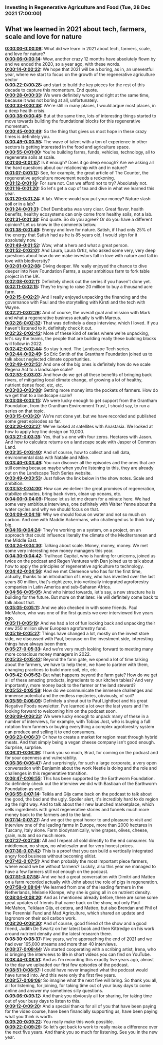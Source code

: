 ### Investing in Regenerative Agriculture and Food  (Tue, 28 Dec 2021 17:00:00)
## What we learned in 2021 about tech, farmers, scale and love for nature  
**[0:00:00-0:00:06](https://investinginregenerativeagriculture.com/what-we-learned-in-2021#t=0:00:00):**  What did we learn in 2021 about tech, farmers, scale, and love for nature?  
**[0:00:06-0:00:14](https://investinginregenerativeagriculture.com/what-we-learned-in-2021#t=0:00:06):**  Wow, another crazy 12 months have absolutely flown by and we ended the 2020, so a year ago, with these words.  
**[0:00:14-0:00:22](https://investinginregenerativeagriculture.com/what-we-learned-in-2021#t=0:00:14):**  We hope that 2021 will be a boring, as in, an uneventful year, where we start to focus on the growth of the regenerative agriculture sector  
**[0:00:22-0:00:28](https://investinginregenerativeagriculture.com/what-we-learned-in-2021#t=0:00:22):**  and start to build the key pieces for the rest of this decade to capture this momentum. End quote.  
**[0:00:28-0:00:33](https://investinginregenerativeagriculture.com/what-we-learned-in-2021#t=0:00:28):**  We were definitely wrong and right at the same time, because it was not boring at all, unfortunately.  
**[0:00:33-0:00:38](https://investinginregenerativeagriculture.com/what-we-learned-in-2021#t=0:00:33):**  We're still in many places, I would argue most places, in a deep health crisis.  
**[0:00:38-0:00:45](https://investinginregenerativeagriculture.com/what-we-learned-in-2021#t=0:00:38):**  But at the same time, lots of interesting things started to move towards building the foundational blocks for this regenerative momentum.  
**[0:00:45-0:00:49](https://investinginregenerativeagriculture.com/what-we-learned-in-2021#t=0:00:45):**  So the thing that gives us most hope in these crazy times is definitely you.  
**[0:00:49-0:00:55](https://investinginregenerativeagriculture.com/what-we-learned-in-2021#t=0:00:49):**  The wave of talent with a ton of experience in other sectors is getting interested in the food and agriculture space.  
**[0:00:55-0:01:00](https://investinginregenerativeagriculture.com/what-we-learned-in-2021#t=0:00:55):**  You're building farms, funds, vehicles, technology, all to regenerate soils at scale.  
**[0:01:00-0:01:07](https://investinginregenerativeagriculture.com/what-we-learned-in-2021#t=0:01:00):**  Is it enough? Does it go deep enough? Are we asking all the hard questions about our relationship with and in nature?  
**[0:01:07-0:01:12](https://investinginregenerativeagriculture.com/what-we-learned-in-2021#t=0:01:07):**  See, for example, the great article of The Counter, the regenerative agriculture movement needs a reckoning.  
**[0:01:12-0:01:16](https://investinginregenerativeagriculture.com/what-we-learned-in-2021#t=0:01:12):**  For sure not. Can we afford not to try? Absolutely not.  
**[0:01:16-0:01:20](https://investinginregenerativeagriculture.com/what-we-learned-in-2021#t=0:01:16):**  So let's get a cup of tea and dive in what we learned this year.  
**[0:01:20-0:01:24](https://investinginregenerativeagriculture.com/what-we-learned-in-2021#t=0:01:20):**  A lab. Where would you put your money? Nature slash soil or in a lab?  
**[0:01:24-0:01:31](https://investinginregenerativeagriculture.com/what-we-learned-in-2021#t=0:01:24):**  Chef Dembarba was very clear. Great flavor, health benefits, healthy ecosystems can only come from healthy soils, not a lab.  
**[0:01:31-0:01:38](https://investinginregenerativeagriculture.com/what-we-learned-in-2021#t=0:01:31):**  End quote. So do you agree? Or do you have a different opinion? Let us know in the comments below.  
**[0:01:38-0:01:49](https://investinginregenerativeagriculture.com/what-we-learned-in-2021#t=0:01:38):**  Energy and love for nature. Satish, if I had only 25% of the energy that Satish had as he is 85 years old, I would sign for it absolutely now.  
**[0:01:49-0:01:52](https://investinginregenerativeagriculture.com/what-we-learned-in-2021#t=0:01:49):**  Wow, what a hero and what a great person.  
**[0:01:52-0:02:01](https://investinginregenerativeagriculture.com/what-we-learned-in-2021#t=0:01:52):**  And Laura, Laura Ortiz, who asked some very, very deep questions about how do we make investors fall in love with nature and fall in love with biodiversity?  
**[0:02:01-0:02:08](https://investinginregenerativeagriculture.com/what-we-learned-in-2021#t=0:02:01):**  Diving deeper. We really enjoyed the chance to dive deeper into New Foundation Farms, a super ambitious farm to fork table project in the UK.  
**[0:02:08-0:02:11](https://investinginregenerativeagriculture.com/what-we-learned-in-2021#t=0:02:08):**  Definitely check out the series if you haven't done yet.  
**[0:02:11-0:02:15](https://investinginregenerativeagriculture.com/what-we-learned-in-2021#t=0:02:11):**  They're trying to raise 20 million to buy a thousand acre farm.  
**[0:02:15-0:02:21](https://investinginregenerativeagriculture.com/what-we-learned-in-2021#t=0:02:15):**  And I really enjoyed unpacking the financing and the governance with Paul and the storytelling with Kirsti and the tech with Wayne.  
**[0:02:21-0:02:26](https://investinginregenerativeagriculture.com/what-we-learned-in-2021#t=0:02:21):**  And of course, the overall goal and mission with Mark and what a regenerative business actually is with Marcus.  
**[0:02:26-0:02:32](https://investinginregenerativeagriculture.com/what-we-learned-in-2021#t=0:02:26):**  That was definitely a deep interview, which I loved. If you haven't listened to it, definitely check it out.  
**[0:02:32-0:02:42](https://investinginregenerativeagriculture.com/what-we-learned-in-2021#t=0:02:32):**  More of these kind of series where we're unpacking, let's say the teams, the people that are building really these building blocks will follow in 2022.  
**[0:02:42-0:02:44](https://investinginregenerativeagriculture.com/what-we-learned-in-2021#t=0:02:42):**  So stay tuned. The Landscape Tech series.  
**[0:02:44-0:02:49](https://investinginregenerativeagriculture.com/what-we-learned-in-2021#t=0:02:44):**  So Eric Smith of the Grantham Foundation joined us to talk about neglected climate opportunities.  
**[0:02:49-0:02:53](https://investinginregenerativeagriculture.com/what-we-learned-in-2021#t=0:02:49):**  And one of the big ones is definitely how do we scale Regena Act to a landscape scale?  
**[0:02:53-0:03:03](https://investinginregenerativeagriculture.com/what-we-learned-in-2021#t=0:02:53):**  And how do we get all these benefits of bringing back rivers, of mitigating local climate change, of growing a lot of healthy, nutrient dense food, etc, etc.  
**[0:03:03-0:03:08](https://investinginregenerativeagriculture.com/what-we-learned-in-2021#t=0:03:03):**  Getting more money into the pockets of farmers. How do we get that to a landscape scale?  
**[0:03:08-0:03:15](https://investinginregenerativeagriculture.com/what-we-learned-in-2021#t=0:03:08):**  We were lucky enough to get support from the Grantham Foundation, from the Grantham Environment Trust, I should say, to run a series on that topic.  
**[0:03:15-0:03:20](https://investinginregenerativeagriculture.com/what-we-learned-in-2021#t=0:03:15):**  We're not done yet, but we have recorded and published some great episodes so far.  
**[0:03:20-0:03:27](https://investinginregenerativeagriculture.com/what-we-learned-in-2021#t=0:03:20):**  We've looked at satellites with Anastasia. We looked at how to apply key line design on 10,000.  
**[0:03:27-0:03:35](https://investinginregenerativeagriculture.com/what-we-learned-in-2021#t=0:03:27):**  Yes, that's a one with four zeros. Hectares with Jason. And how to calculate returns on a landscape scale with Jasper of Common Land.  
**[0:03:35-0:03:40](https://investinginregenerativeagriculture.com/what-we-learned-in-2021#t=0:03:35):**  And of course, how to collect and sell data, environmental data with Natalie and Mike.  
**[0:03:40-0:03:49](https://investinginregenerativeagriculture.com/what-we-learned-in-2021#t=0:03:40):**  You can discover all the episodes and the ones that are still coming because maybe when you're listening to this, they are already out on the Landscape Tech Series website.  
**[0:03:49-0:03:53](https://investinginregenerativeagriculture.com/what-we-learned-in-2021#t=0:03:49):**  Just follow the link below in the show notes. Scale and ambition.  
**[0:03:53-0:04:00](https://investinginregenerativeagriculture.com/what-we-learned-in-2021#t=0:03:53):**  How can we deliver the great promises of regeneration, stabilize climates, bring back rivers, clean up oceans, etc.  
**[0:04:00-0:04:09](https://investinginregenerativeagriculture.com/what-we-learned-in-2021#t=0:04:00):**  Please let us let me dream for a minute here. We had some very ambitious interviews, one definitely with Walter Yenne about the water cycles and why we should focus on that.  
**[0:04:09-0:04:16](https://investinginregenerativeagriculture.com/what-we-learned-in-2021#t=0:04:09):**  Why we should focus on water and not so much on carbon. And one with Maddie Ackermans, who challenged us to think truly big.  
**[0:04:16-0:04:24](https://investinginregenerativeagriculture.com/what-we-learned-in-2021#t=0:04:16):**  They're working on a system, on a project, on an approach that could influence literally the climate of the Mediterranean and the Middle East.  
**[0:04:24-0:04:30](https://investinginregenerativeagriculture.com/what-we-learned-in-2021#t=0:04:24):**  Talking about scale. Money, money, money. We met some very interesting new money managers this year.  
**[0:04:30-0:04:42](https://investinginregenerativeagriculture.com/what-we-learned-in-2021#t=0:04:30):**  Trailhead Capital, who is hunting for unicorns, joined us twice on the podcast and Regen Ventures with Dan joined us to talk about how to apply the principles of regenerative agriculture to technology.  
**[0:04:42-0:04:56](https://investinginregenerativeagriculture.com/what-we-learned-in-2021#t=0:04:42):**  And we met Clemence who has for the first time, actually, thanks to an introduction of Lenny, who has invested over the last years 80 million, that's eight zero, into vertically integrated agroforestry companies in Latin America and sub-Saharan Africa.  
**[0:04:56-0:05:05](https://investinginregenerativeagriculture.com/what-we-learned-in-2021#t=0:04:56):**  And who hinted towards, let's say, a new structure he is building for the future. But more on that later. He will definitely come back to talk about that.  
**[0:05:05-0:05:11](https://investinginregenerativeagriculture.com/what-we-learned-in-2021#t=0:05:05):**  And we also checked in with some friends. Paul McMahon, who was one of the first guests we ever interviewed five years ago.  
**[0:05:11-0:05:19](https://investinginregenerativeagriculture.com/what-we-learned-in-2021#t=0:05:11):**  And we had a lot of fun looking back and unpacking their new 250 million silver European agroforestry fund.  
**[0:05:19-0:05:27](https://investinginregenerativeagriculture.com/what-we-learned-in-2021#t=0:05:19):**  Things have changed a lot, mostly on the invest store side, we discussed with Paul, because on the investment side, interesting things have always been there.  
**[0:05:27-0:05:33](https://investinginregenerativeagriculture.com/what-we-learned-in-2021#t=0:05:27):**  And we're very much looking forward to meeting many more conscious money managers in 2022.  
**[0:05:33-0:05:42](https://investinginregenerativeagriculture.com/what-we-learned-in-2021#t=0:05:33):**  Beyond the farm gate, we spend a lot of time talking about the farmers, we have to help them, we have to partner with them, changing practices to build more soil, etc, etc.  
**[0:05:42-0:05:52](https://investinginregenerativeagriculture.com/what-we-learned-in-2021#t=0:05:42):**  But what happens beyond the farm gate? How do we get all of these amazing products, ingredients to our kitchen tables? And very importantly, more money back to the farmer or the land steward?  
**[0:05:52-0:05:59](https://investinginregenerativeagriculture.com/what-we-learned-in-2021#t=0:05:52):**  How do we communicate the immense challenges and immense potential and the endless mysteries, obviously, of soil?  
**[0:05:59-0:06:09](https://investinginregenerativeagriculture.com/what-we-learned-in-2021#t=0:05:59):**  Definitely a shout out to Paul Lightfoot and his great Negative Foods newsletter. I've learned a lot over the last years and I'm looking forward to welcoming him on the podcast soon.  
**[0:06:09-0:06:23](https://investinginregenerativeagriculture.com/what-we-learned-in-2021#t=0:06:09):**  We were lucky enough to unpack many of these in a number of interviews, for example, with Tobias Jost, who is buying a full rotation from farmers or buying everything a complex agroforestry system can produce and selling it to end consumers.  
**[0:06:23-0:06:31](https://investinginregenerativeagriculture.com/what-we-learned-in-2021#t=0:06:23):**  Or how to create a market for region meat through hybrid meats. And that simply being a vegan cheese company isn't good enough. Surprise, surprise.  
**[0:06:31-0:06:36](https://investinginregenerativeagriculture.com/what-we-learned-in-2021#t=0:06:31):**  Thank you so much, Brad, for coming on the podcast and for your openness and vulnerability.  
**[0:06:36-0:06:47](https://investinginregenerativeagriculture.com/what-we-learned-in-2021#t=0:06:36):**  And surprisingly, for such a large corporate, a very open conversation with Benjamin about the work Nestle is doing and the role and challenges in this regenerative transition.  
**[0:06:47-0:06:55](https://investinginregenerativeagriculture.com/what-we-learned-in-2021#t=0:06:47):**  This has been supported by the Earthworm Foundation. So definitely check out the interview we did with Bastiaan of the Earthworm Foundation as well.  
**[0:06:55-0:07:14](https://investinginregenerativeagriculture.com/what-we-learned-in-2021#t=0:06:55):**  Teikla and Gijs came back on the podcast to talk about the good, the bad and the ugly. Spoiler alert, it's incredibly hard to do region ag the right way. And to talk about their new launched marketplace, which sells ingredients with great regenerative stories and funnels much more money back to the farmers and to the land.  
**[0:07:14-0:07:27](https://investinginregenerativeagriculture.com/what-we-learned-in-2021#t=0:07:14):**  And we got the great honor to and pleasure to visit and interview one of the leading farms in Europe, more than 2000 hectares in Tuscany, Italy alone. Farm biodynamically, wine grapes, olives, cheese, grain, nuts and so much more.  
**[0:07:27-0:07:36](https://investinginregenerativeagriculture.com/what-we-learned-in-2021#t=0:07:27):**  All and I repeat all sold directly to the end consumer. No middleman, no shops, no wholesaler and for very honest prices.  
**[0:07:36-0:07:42](https://investinginregenerativeagriculture.com/what-we-learned-in-2021#t=0:07:36):**  This is a proof that you can build a vertically integrated angry food business without becoming elitist.  
**[0:07:42-0:07:51](https://investinginregenerativeagriculture.com/what-we-learned-in-2021#t=0:07:42):**  And then probably the most important piece farmers, where would we be without farmers? Luckily, also this year we managed to have a few farmers still not enough on the podcast.  
**[0:07:51-0:07:58](https://investinginregenerativeagriculture.com/what-we-learned-in-2021#t=0:07:51):**  And we had a great conversation with Dimitri and Matteo on a farm recorded actually with John about the role of pigs in regeneration.  
**[0:07:58-0:08:04](https://investinginregenerativeagriculture.com/what-we-learned-in-2021#t=0:07:58):**  We learned from one of the leading farmers in the Netherlands, Melanie Klompe, why she is going all in on nutrient density.  
**[0:08:04-0:08:20](https://investinginregenerativeagriculture.com/what-we-learned-in-2021#t=0:08:04):**  And as I mentioned already before, there are some some great updates of friends that came back on the show, not only Paul McMahon, Teiklaan Gijs, et cetera, and Matteo, but also Brendan and Phil of the Perennial Fund and Mad Agriculture, which shared an update and Iagronom on their soil carbon work.  
**[0:08:20-0:08:30](https://investinginregenerativeagriculture.com/what-we-learned-in-2021#t=0:08:20):**  And of course, good friend of the show and a good friend, Judith De Swartz on her latest book and then Kittredge on his work around nutrient density and the latest research there.  
**[0:08:30-0:08:37](https://investinginregenerativeagriculture.com/what-we-learned-in-2021#t=0:08:30):**  Five years, we're approaching the end of 2021 and we had over 165,000 streams and more than 40 interviews.  
**[0:08:37-0:08:44](https://investinginregenerativeagriculture.com/what-we-learned-in-2021#t=0:08:37):**  We started cooperating with a scribing artist, Irena, who is bringing the interviews to life in short videos you can find on YouTube.  
**[0:08:44-0:08:51](https://investinginregenerativeagriculture.com/what-we-learned-in-2021#t=0:08:44):**  And as I'm recording this exactly five years ago, almost to the day we uploaded our first few episodes of the podcast.  
**[0:08:51-0:08:57](https://investinginregenerativeagriculture.com/what-we-learned-in-2021#t=0:08:51):**  I could have never imagined what the podcast would have turned into. And this were only the first five years.  
**[0:08:57-0:09:06](https://investinginregenerativeagriculture.com/what-we-learned-in-2021#t=0:08:57):**  So imagine what the next five will bring. So thank you all, all for listening, for joining, for taking time out of your busy days to come online and answer my sometimes silly questions.  
**[0:09:06-0:09:12](https://investinginregenerativeagriculture.com/what-we-learned-in-2021#t=0:09:06):**  And thank you obviously all for sharing, for taking time out of your busy days to listen to this.  
**[0:09:12-0:09:20](https://investinginregenerativeagriculture.com/what-we-learned-in-2021#t=0:09:12):**  And a special thanks for all of you that have been paying for the video course, have been financially supporting us, have been paying what you think is worth.  
**[0:09:20-0:09:22](https://investinginregenerativeagriculture.com/what-we-learned-in-2021#t=0:09:20):**  You really make this work possible.  
**[0:09:22-0:09:29](https://investinginregenerativeagriculture.com/what-we-learned-in-2021#t=0:09:22):**  So let's get back to work to really make a difference over the next five years. And thank you so much for listening. See you in the new year.  